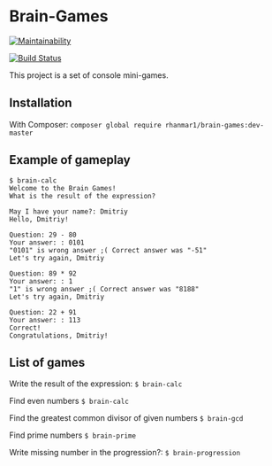 # Brain-Games

[![Maintainability](https://api.codeclimate.com/v1/badges/a99a88d28ad37a79dbf6/maintainability)](https://codeclimate.com/github/rhanmar/php-project-lvl1/maintainability)

[![Build Status](https://travis-ci.org/rhanmar/php-project-lvl1.svg?branch=master)](https://travis-ci.org/rhanmar/php-project-lvl1)

This project is a set of console mini-games.

## Installation
With Composer:
`composer global require rhanmar1/brain-games:dev-master`

## Example of gameplay

```
$ brain-calc 
Welcome to the Brain Games!
What is the result of the expression?

May I have your name?: Dmitriy
Hello, Dmitriy!

Question: 29 - 80
Your answer: : 0101
"0101" is wrong answer ;( Correct answer was "-51"
Let's try again, Dmitriy

Question: 89 * 92
Your answer: : 1
"1" is wrong answer ;( Correct answer was "8188"
Let's try again, Dmitriy

Question: 22 + 91
Your answer: : 113
Correct!
Congratulations, Dmitriy!
```

## List of games

Write the result of the expression:
`$ brain-calc`

Find even numbers
`$ brain-calc`

Find the greatest common divisor of given numbers
`$ brain-gcd`

Find prime numbers
`$ brain-prime`

Write missing number in the progression?:
`$ brain-progression`
